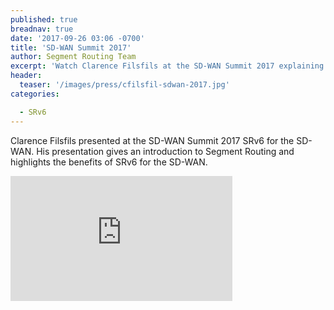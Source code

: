 ```yaml
---
published: true
breadnav: true
date: '2017-09-26 03:06 -0700'
title: 'SD-WAN Summit 2017'
author: Segment Routing Team
excerpt: 'Watch Clarence Filsfils at the SD-WAN Summit 2017 explaining the benefits of SRv6 for the SD-WAN!'
header:
  teaser: '/images/press/cfilsfil-sdwan-2017.jpg'
categories:

  - SRv6
---    
```

Clarence Filsfils presented at the SD-WAN Summit 2017 SRv6 for the SD-WAN. His presentation gives an introduction to Segment Routing and highlights the benefits of SRv6 for the SD-WAN. 
       
<iframe width="355" height="200" src="https://www.youtube.com/embed/A_PcVVMeaX8" frameborder="0" allowfullscreen></iframe>
